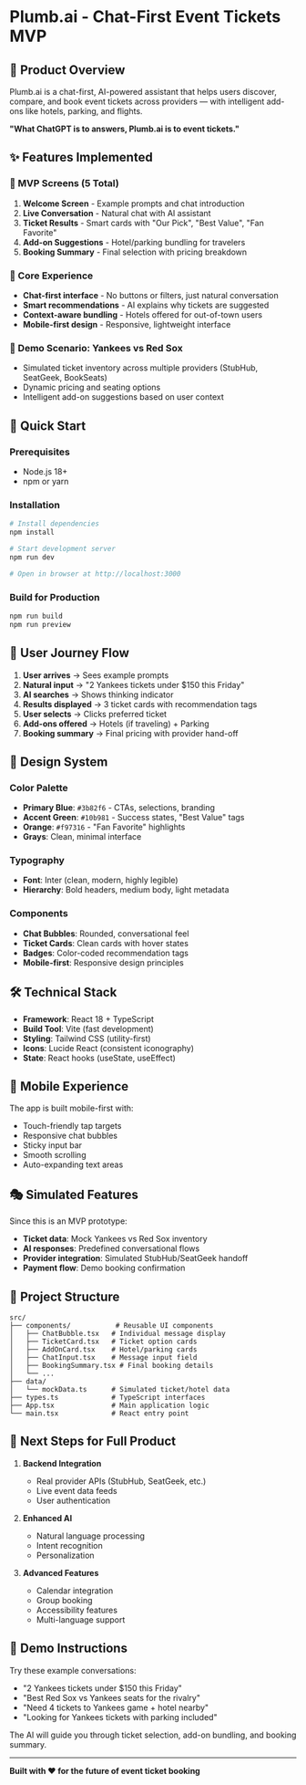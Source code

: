 # Plumb.ai - Chat-First Event Tickets MVP

## 🎯 Product Overview

Plumb.ai is a chat-first, AI-powered assistant that helps users discover, compare, and book event tickets across providers — with intelligent add-ons like hotels, parking, and flights.

**"What ChatGPT is to answers, Plumb.ai is to event tickets."**

## ✨ Features Implemented

### 🎪 MVP Screens (5 Total)
1. **Welcome Screen** - Example prompts and chat introduction
2. **Live Conversation** - Natural chat with AI assistant
3. **Ticket Results** - Smart cards with "Our Pick", "Best Value", "Fan Favorite"
4. **Add-on Suggestions** - Hotel/parking bundling for travelers
5. **Booking Summary** - Final selection with pricing breakdown

### 💬 Core Experience
- **Chat-first interface** - No buttons or filters, just natural conversation
- **Smart recommendations** - AI explains why tickets are suggested
- **Context-aware bundling** - Hotels offered for out-of-town users
- **Mobile-first design** - Responsive, lightweight interface

### 🎫 Demo Scenario: Yankees vs Red Sox
- Simulated ticket inventory across multiple providers (StubHub, SeatGeek, BookSeats)
- Dynamic pricing and seating options
- Intelligent add-on suggestions based on user context

## 🚀 Quick Start

### Prerequisites
- Node.js 18+ 
- npm or yarn

### Installation
```bash
# Install dependencies
npm install

# Start development server
npm run dev

# Open in browser at http://localhost:3000
```

### Build for Production
```bash
npm run build
npm run preview
```

## 🧭 User Journey Flow

1. **User arrives** → Sees example prompts
2. **Natural input** → "2 Yankees tickets under $150 this Friday"
3. **AI searches** → Shows thinking indicator
4. **Results displayed** → 3 ticket cards with recommendation tags
5. **User selects** → Clicks preferred ticket
6. **Add-ons offered** → Hotels (if traveling) + Parking
7. **Booking summary** → Final pricing with provider hand-off

## 🎨 Design System

### Color Palette
- **Primary Blue**: `#3b82f6` - CTAs, selections, branding
- **Accent Green**: `#10b981` - Success states, "Best Value" tags
- **Orange**: `#f97316` - "Fan Favorite" highlights
- **Grays**: Clean, minimal interface

### Typography
- **Font**: Inter (clean, modern, highly legible)
- **Hierarchy**: Bold headers, medium body, light metadata

### Components
- **Chat Bubbles**: Rounded, conversational feel
- **Ticket Cards**: Clean cards with hover states
- **Badges**: Color-coded recommendation tags
- **Mobile-first**: Responsive design principles

## 🛠️ Technical Stack

- **Framework**: React 18 + TypeScript
- **Build Tool**: Vite (fast development)
- **Styling**: Tailwind CSS (utility-first)
- **Icons**: Lucide React (consistent iconography)
- **State**: React hooks (useState, useEffect)

## 📱 Mobile Experience

The app is built mobile-first with:
- Touch-friendly tap targets
- Responsive chat bubbles
- Sticky input bar
- Smooth scrolling
- Auto-expanding text areas

## 🎭 Simulated Features

Since this is an MVP prototype:
- **Ticket data**: Mock Yankees vs Red Sox inventory
- **AI responses**: Predefined conversational flows
- **Provider integration**: Simulated StubHub/SeatGeek handoff
- **Payment flow**: Demo booking confirmation

## 🚦 Project Structure

```
src/
├── components/           # Reusable UI components
│   ├── ChatBubble.tsx   # Individual message display
│   ├── TicketCard.tsx   # Ticket option cards
│   ├── AddOnCard.tsx    # Hotel/parking cards
│   ├── ChatInput.tsx    # Message input field
│   ├── BookingSummary.tsx # Final booking details
│   └── ...
├── data/
│   └── mockData.ts      # Simulated ticket/hotel data
├── types.ts             # TypeScript interfaces
├── App.tsx              # Main application logic
└── main.tsx             # React entry point
```

## 🎯 Next Steps for Full Product

1. **Backend Integration**
   - Real provider APIs (StubHub, SeatGeek, etc.)
   - Live event data feeds
   - User authentication

2. **Enhanced AI**
   - Natural language processing
   - Intent recognition
   - Personalization

3. **Advanced Features**
   - Calendar integration
   - Group booking
   - Accessibility features
   - Multi-language support

## 🎪 Demo Instructions

Try these example conversations:
- "2 Yankees tickets under $150 this Friday"
- "Best Red Sox vs Yankees seats for the rivalry"
- "Need 4 tickets to Yankees game + hotel nearby"
- "Looking for Yankees tickets with parking included"

The AI will guide you through ticket selection, add-on bundling, and booking summary.

---

**Built with ❤️ for the future of event ticket booking**